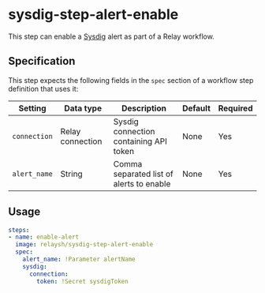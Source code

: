 # sysdig-step-alert-enable

This step can enable a [Sysdig](https://sysdig.com/) alert as part of a Relay workflow.

## Specification

This step expects the following fields in the `spec` section of a workflow step definition that uses it:

| Setting      | Data type        | Description                              | Default | Required |
|--------------|------------------|------------------------------------------|---------|----------|
| `connection` | Relay connection | Sysdig connection containing API token   | None    | Yes      |
| `alert_name` | String           | Comma separated list of alerts to enable | None    | Yes      |

## Usage

```yaml
steps:
- name: enable-alert
  image: relaysh/sysdig-step-alert-enable
  spec:
    alert_name: !Parameter alertName
    sysdig:
      connection:
        token: !Secret sysdigToken
```
